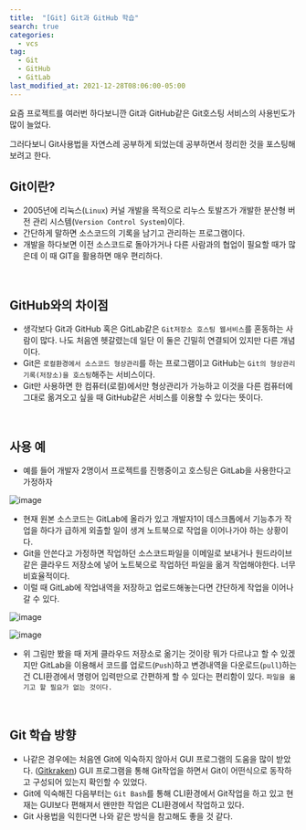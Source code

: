 ```yaml
---
title:  "[Git] Git과 GitHub 학습"
search: true
categories: 
  - vcs
tag:
  - Git
  - GitHub
  - GitLab
last_modified_at: 2021-12-28T08:06:00-05:00
---
```


요즘 프로젝트를 여러번 하다보니깐 Git과 GitHub같은 Git호스팅 서비스의 사용빈도가 많이 늘었다.

그러다보니 Git사용법을 자연스레 공부하게 되었는데 공부하면서 정리한 것을 포스팅해보려고 한다.

## Git이란?
- 2005년에 리눅스(`Linux`) 커널 개발을 목적으로 리누스 토발즈가 개발한 분산형 버전 관리 시스템(`Version Control System`)이다.
- 간단하게 말하면 소스코드의 기록을 남기고 관리하는 프로그램이다.
- 개발을 하다보면 이전 소스코드로 돌아가거나 다른 사람과의 협업이 필요할 때가 많은데 이 때 GIT을 활용하면 매우 편리하다.

<br>

## GitHub와의 차이점
- 생각보다 Git과 GitHub 혹은 GitLab같은 `Git저장소 호스팅 웹서비스`를 혼동하는 사람이 많다. 나도 처음엔 헷갈렸는데 일단 이 둘은 긴밀히 연결되어 있지만 다른 개념이다.
- Git은 `로컬환경에서 소스코드 형상관리`를 하는 프로그램이고 GitHub는 `Git의 형상관리 기록(저장소)을 호스팅`해주는 서비스이다.
- Git만 사용하면 한 컴퓨터(로컬)에서만 형상관리가 가능하고 이것을 다른 컴퓨터에 그대로 옮겨오고 싶을 때 GitHub같은 서비스를 이용할 수 있다는 뜻이다.

<br>

## 사용 예
- 예를 들어 개발자 2명이서 프로젝트를 진행중이고 호스팅은 GitLab을 사용한다고 가정하자

![image](https://user-images.githubusercontent.com/47655983/147521092-103f25f7-378b-4fbc-b3dd-2965bb712119.png)

- 현재 원본 소스코드는 GitLab에 올라가 있고 개발자1이 데스크톱에서 기능추가 작업을 하다가 급하게 외출할 일이 생겨 노트북으로 작업을 이어나가야 하는 상황이다.
- Git을 안쓴다고 가정하면 작업하던 소스코드파일을 이메일로 보내거나 원드라이브 같은 클라우드 저장소에 넣어 노트북으로 작업하던 파일을 옮겨 작업해야한다. 너무 비효율적이다.
- 이럴 때 GitLab에 작업내역을 저장하고 업로드해놓는다면 간단하게 작업을 이어나갈 수 있다.

![image](https://user-images.githubusercontent.com/47655983/147522480-3abea743-c846-4df7-aa90-10c6382f15b2.png)

![image](https://user-images.githubusercontent.com/47655983/147523302-da241188-c4d0-4fd2-b169-1bbabdd7e510.png)

- 위 그림만 봤을 때 저게 클라우드 저장소로 옮기는 것이랑 뭐가 다르냐고 할 수 있겠지만 GitLab을 이용해서 코드를 업로드(`Push`)하고 변경내역을 다운로드(`pull`)하는건 CLI환경에서 명령어 입력만으로 간편하게 할 수 있다는 편리함이 있다. `파일을 옮기고 할 필요가 없는 것이다.`

<br>

## Git 학습 방향
- 나같은 경우에는 처음엔 Git에 익숙하지 않아서 GUI 프로그램의 도움을 많이 받았다. ([Gitkraken](https://www.gitkraken.com/)) GUI 프로그램을 통해 Git작업을 하면서 Git이 어떤식으로 동작하고 구성되어 있는지 확인할 수 있었다.
- Git에 익숙해진 다음부터는 `Git Bash`를 통해 CLI환경에서 Git작업을 하고 있고 현재는 GUI보다 편해져서 왠만한 작업은 CLI환경에서 작업하고 있다.
- Git 사용법을 익힌다면 나와 같은 방식을 참고해도 좋을 것 같다.